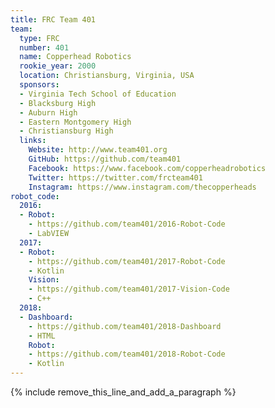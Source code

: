 ```yaml
---
title: FRC Team 401
team:
  type: FRC
  number: 401
  name: Copperhead Robotics
  rookie_year: 2000
  location: Christiansburg, Virginia, USA
  sponsors:
  - Virginia Tech School of Education
  - Blacksburg High
  - Auburn High
  - Eastern Montgomery High
  - Christiansburg High
  links:
    Website: http://www.team401.org
    GitHub: https://github.com/team401
    Facebook: https://www.facebook.com/copperheadrobotics
    Twitter: https://twitter.com/frcteam401
    Instagram: https://www.instagram.com/thecopperheads
robot_code:
  2016:
  - Robot:
    - https://github.com/team401/2016-Robot-Code
    - LabVIEW
  2017:
  - Robot:
    - https://github.com/team401/2017-Robot-Code
    - Kotlin
    Vision:
    - https://github.com/team401/2017-Vision-Code
    - C++
  2018:
  - Dashboard:
    - https://github.com/team401/2018-Dashboard
    - HTML
    Robot:
    - https://github.com/team401/2018-Robot-Code
    - Kotlin
---
```


{% include remove_this_line_and_add_a_paragraph %}